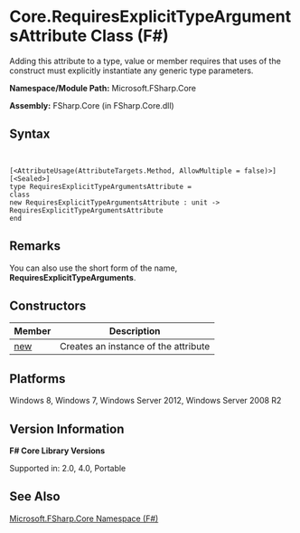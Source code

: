# Core.RequiresExplicitTypeArgumentsAttribute Class (F#)

Adding this attribute to a type, value or member requires that uses of the construct must explicitly instantiate any generic type parameters.

**Namespace/Module Path:** Microsoft.FSharp.Core

**Assembly:** FSharp.Core (in FSharp.Core.dll)


## Syntax


```


[<AttributeUsage(AttributeTargets.Method, AllowMultiple = false)>]
[<Sealed>]
type RequiresExplicitTypeArgumentsAttribute =
class
new RequiresExplicitTypeArgumentsAttribute : unit -> RequiresExplicitTypeArgumentsAttribute
end

```



## Remarks
You can also use the short form of the name, **RequiresExplicitTypeArguments**.


## Constructors


|Member|Description|
|------|-----------|
|[new](http://msdn.microsoft.com/en-us/library/3e361f16-4e93-4492-9233-156f2612a0c6)|Creates an instance of the attribute|

## Platforms
Windows 8, Windows 7, Windows Server 2012, Windows Server 2008 R2


## Version Information
**F# Core Library Versions**

Supported in: 2.0, 4.0, Portable




## See Also
[Microsoft.FSharp.Core Namespace &#40;F&#35;&#41;](Microsoft.FSharp.Core-Namespace-%28FSharp%29.md)

